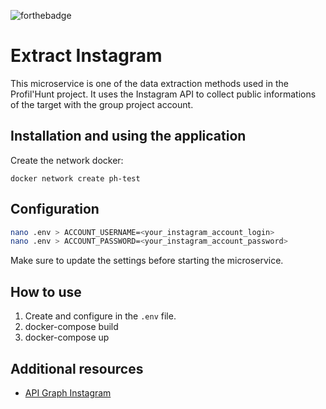 ![forthebadge](https://forthebadge.com/images/badges/made-with-python.svg)

# **Extract Instagram**

This microservice is one of the data extraction methods used in the Profil'Hunt project. It uses the Instagram API to collect public informations of the target with the group project account.

## **Installation and using the application**

Create the network docker:
```
docker network create ph-test
```

## **Configuration**

```bash
nano .env > ACCOUNT_USERNAME=<your_instagram_account_login>
nano .env > ACCOUNT_PASSWORD=<your_instagram_account_password>
```

Make sure to update the settings before starting the microservice.

## **How to use**

1. Create and configure in the `.env` file.
2. docker-compose build
3. docker-compose up 

## **Additional resources**

- [API Graph Instagram](https://developers.facebook.com/docs/instagram-api/)

